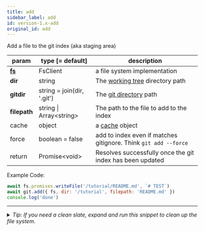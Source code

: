 ```yaml
---
title: add
sidebar_label: add
id: version-1.x-add
original_id: add
---
```


Add a file to the git index (aka staging area)

| param          | type [= default]                | description                                                     |
| -------------- | ------------------------------- | --------------------------------------------------------------- |
| [**fs**](./fs) | FsClient                        | a file system implementation                                    |
| **dir**        | string                          | The [working tree](dir-vs-gitdir.md) directory path             |
| **gitdir**     | string = join(dir, '.git')      | The [git directory](dir-vs-gitdir.md) path                      |
| **filepath**   | string  &#124;  Array\<string\> | The path to the file to add to the index                        |
| cache          | object                          | a [cache](cache.md) object                                      |
| force          | boolean = false                 | add to index even if matches gitignore. Think `git add --force` |
| return         | Promise\<void\>                 | Resolves successfully once the git index has been updated       |

Example Code:

```js live
await fs.promises.writeFile('/tutorial/README.md', `# TEST`)
await git.add({ fs, dir: '/tutorial', filepath: 'README.md' })
console.log('done')
```


---

<details>
<summary><i>Tip: If you need a clean slate, expand and run this snippet to clean up the file system.</i></summary>

```js live
window.fs = new LightningFS('fs', { wipe: true })
window.pfs = window.fs.promises
console.log('done')
```
</details>

<script>
(function rewriteEditLink() {
  const el = document.querySelector('a.edit-page-link.button');
  if (el) {
    el.href = 'https://github.com/isomorphic-git/isomorphic-git/edit/main/src/api/add.js';
  }
})();
</script>